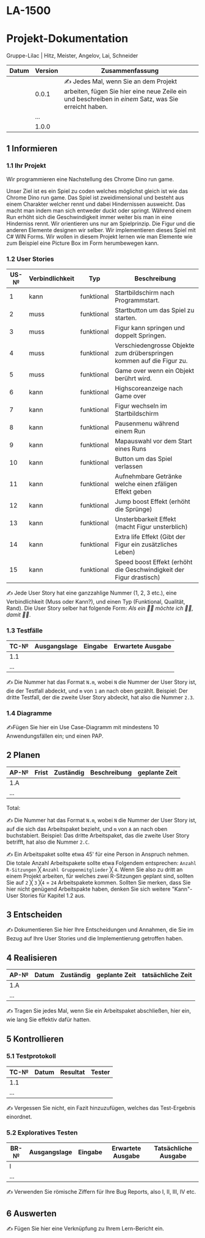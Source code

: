 # LA-1500
# Projekt-Dokumentation


Gruppe-Lilac | Hitz, Meister, Angelov, Lai, Schneider

| Datum | Version | Zusammenfassung                                              |
| ----- | ------- | ------------------------------------------------------------ |
|       | 0.0.1   | ✍️ Jedes Mal, wenn Sie an dem Projekt arbeiten, fügen Sie hier eine neue Zeile ein und beschreiben in *einem* Satz, was Sie erreicht haben. |
|       | ...     |                                                              |
|       | 1.0.0   |                                                              |

## 1 Informieren

### 1.1 Ihr Projekt

Wir programmieren eine Nachstellung des Chrome Dino run game.

Unser Ziel ist es ein Spiel zu coden welches möglichst gleich ist wie das Chrome Dino run game. Das Spiel ist zweidimensional und besteht aus einem Charakter welcher rennt und dabei Hindernissen ausweicht. Das macht man indem man sich entweder duckt oder springt. Während einem Run erhöht sich die Geschwindigkeit immer weiter bis man in eine Hinderniss rennt. Wir orientieren uns nur am Spielprinzip. Die Figur und die anderen Elemente designen wir selber. Wir implementieren dieses Spiel mit C# WIN Forms.
Wir wollen in diesem Projekt lernen wie man Elemente wie zum Beispiel eine Picture Box im Form herumbewegen kann.

### 1.2 User Stories

| US-№ | Verbindlichkeit | Typ  | Beschreibung                       |
| ---- | --------------- | ---- | ---------------------------------- |
| 1    | kann               | funktional     | Startbildschirm nach Programmstart. |
| 2  |    muss             |  funktional    |    Startbutton um das Spiel zu starten.             |
| 3  |      muss           |  funktional    |  Figur kann springen und doppelt Springen.          |
| 4  |   muss              |  funktional    |  Verschiedengrosse Objekte zum drüberspringen kommen auf die Figur zu.              |
| 5  |     muss            | funktional     |    Game over wenn ein Objekt berührt wird.        |
| 6 |  kann               | funktional     |     Highscoreanzeige nach Game over                      |
| 7  |   kann              |  funktional    |        Figur wechseln im Startbildschirm                |
| 8 |   kann              |  funktional    |   Pausenmenu während einem Run                   |
| 9 |  kann               | funktional     |    Mapauswahl vor dem Start eines Runs            |
| 10  |   kann              |   funktional   | Button um das Spiel verlassen                |
| 11 |  kann               |  funktional    |   Aufnehmbare Getränke welche einen zfäligen Effekt geben                               |
| 12 |   kann              |   funktional   |   Jump boost Effekt (erhöht die Sprünge)                              |
| 13  |   kann              |  funktional    |  Unsterbbarkeit Effekt (macht Figur unsterblich)                             |
| 14  |     kann            |  funktional    |  Extra life Effekt (Gibt der Figur ein zusätzliches Leben)                             |
| 15  |    kann             |  funktional    |  Speed boost Effekt (erhöht die Geschwindigkeit der Figur drastisch)                                  |




✍️ Jede User Story hat eine ganzzahlige Nummer (1, 2, 3 etc.), eine Verbindlichkeit (Muss oder Kann?), und einen Typ (Funktional, Qualität, Rand). Die User Story selber hat folgende Form: *Als ein 🤷‍♂️ möchte ich 🤷‍♂️, damit 🤷‍♂️*.

### 1.3 Testfälle

| TC-№ | Ausgangslage | Eingabe | Erwartete Ausgabe |
| ---- | ------------ | ------- | ----------------- |
| 1.1  |              |         |                   |
| ...  |              |         |                   |

✍️ Die Nummer hat das Format `N.m`, wobei `N` die Nummer der User Story ist, die der Testfall abdeckt, und `m` von `1` an nach oben gezählt. Beispiel: Der dritte Testfall, der die zweite User Story abdeckt, hat also die Nummer `2.3`.

### 1.4 Diagramme

✍️Fügen Sie hier ein Use Case-Diagramm mit mindestens 10 Anwendungsfällen ein; und einen PAP.

## 2 Planen

| AP-№ | Frist | Zuständig | Beschreibung | geplante Zeit |
| ---- | ----- | --------- | ------------ | ------------- |
| 1.A  |       |           |              |               |
| ...  |       |           |              |               |

Total: 

✍️ Die Nummer hat das Format `N.m`, wobei `N` die Nummer der User Story ist, auf die sich das Arbeitspaket bezieht, und `m` von `A` an nach oben buchstabiert. Beispiel: Das dritte Arbeitspaket, das die zweite User Story betrifft, hat also die Nummer `2.C`.

✍️ Ein Arbeitspaket sollte etwa 45' für eine Person in Anspruch nehmen. Die totale Anzahl Arbeitspakete sollte etwa Folgendem entsprechen: `Anzahl R-Sitzungen` ╳ `Anzahl Gruppenmitglieder` ╳ `4`. Wenn Sie also zu dritt an einem Projekt arbeiten, für welches zwei R-Sitzungen geplant sind, sollten Sie auf `2` ╳ `3` ╳`4` = `24` Arbeitspakete kommen. Sollten Sie merken, dass Sie hier nicht genügend Arbeitspakte haben, denken Sie sich weitere "Kann"-User Stories für Kapitel 1.2 aus.

## 3 Entscheiden

✍️ Dokumentieren Sie hier Ihre Entscheidungen und Annahmen, die Sie im Bezug auf Ihre User Stories und die Implementierung getroffen haben.

## 4 Realisieren

| AP-№ | Datum | Zuständig | geplante Zeit | tatsächliche Zeit |
| ---- | ----- | --------- | ------------- | ----------------- |
| 1.A  |       |           |               |                   |
| ...  |       |           |               |                   |

✍️ Tragen Sie jedes Mal, wenn Sie ein Arbeitspaket abschließen, hier ein, wie lang Sie effektiv dafür hatten.

## 5 Kontrollieren

### 5.1 Testprotokoll

| TC-№ | Datum | Resultat | Tester |
| ---- | ----- | -------- | ------ |
| 1.1  |       |          |        |
| ...  |       |          |        |

✍️ Vergessen Sie nicht, ein Fazit hinzuzufügen, welches das Test-Ergebnis einordnet.

### 5.2 Exploratives Testen

| BR-№ | Ausgangslage | Eingabe | Erwartete Ausgabe | Tatsächliche Ausgabe |
| ---- | ------------ | ------- | ----------------- | -------------------- |
| I    |              |         |                   |                      |
| ...  |              |         |                   |                      |

✍️ Verwenden Sie römische Ziffern für Ihre Bug Reports, also I, II, III, IV etc.

## 6 Auswerten

✍️ Fügen Sie hier eine Verknüpfung zu Ihrem Lern-Bericht ein.
